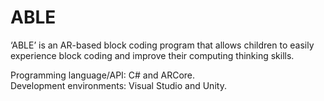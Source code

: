 # ABLE

‘ABLE’ is an AR-based block coding program that allows children to easily  
experience block coding and improve their computing thinking skills.

Programming language/API: C# and ARCore.  
Development environments: Visual Studio and Unity.
